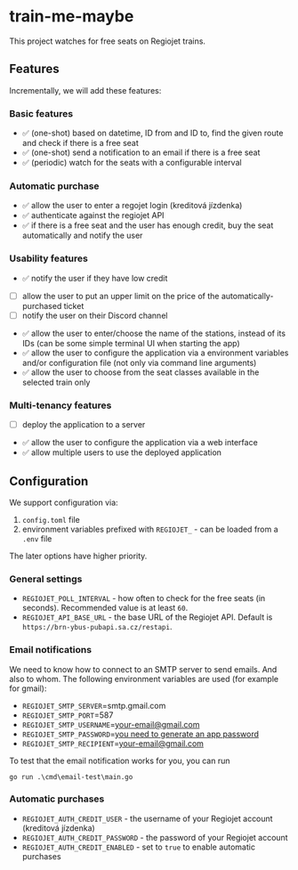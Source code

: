 # train-me-maybe

This project watches for free seats on Regiojet trains.

## Features

Incrementally, we will add these features:

### Basic features

- ✅ (one-shot) based on datetime, ID from and ID to, find the given route and check if there is a free seat
- ✅ (one-shot) send a notification to an email if there is a free seat
- ✅ (periodic) watch for the seats with a configurable interval

### Automatic purchase

- ✅ allow the user to enter a regojet login (kreditová jízdenka)
- ✅ authenticate against the regiojet API
- ✅ if there is a free seat and the user has enough credit, buy the seat automatically and notify the user

### Usability features

- ✅ notify the user if they have low credit
- [ ] allow the user to put an upper limit on the price of the automatically-purchased ticket
- [ ] notify the user on their Discord channel
- ✅ allow the user to enter/choose the name of the stations, instead of its IDs (can be some simple terminal UI when starting the app)
- ✅ allow the user to configure the application via a environment variables and/or configuration file (not only via command line arguments)
- ✅ allow the user to choose from the seat classes available in the selected train only

### Multi-tenancy features

- [ ] deploy the application to a server
- ✅ allow the user to configure the application via a web interface
- ✅ allow multiple users to use the deployed application

## Configuration

We support configuration via:

1. `config.toml` file
2. environment variables prefixed with `REGIOJET_` - can be loaded from a `.env` file

The later options have higher priority.

### General settings

- `REGIOJET_POLL_INTERVAL` - how often to check for the free seats (in seconds). Recommended value is at least `60`.
- `REGIOJET_API_BASE_URL` - the base URL of the Regiojet API. Default is `https://brn-ybus-pubapi.sa.cz/restapi`.

### Email notifications

We need to know how to connect to an SMTP server to send emails. And also to whom. The following environment variables are used (for example for gmail):

- `REGIOJET_SMTP_SERVER`=smtp.gmail.com
- `REGIOJET_SMTP_PORT`=587
- `REGIOJET_SMTP_USERNAME`=your-email@gmail.com
- `REGIOJET_SMTP_PASSWORD`=[you need to generate an app password](https://myaccount.google.com/apppasswords)
- `REGIOJET_SMTP_RECIPIENT`=your-email@gmail.com

To test that the email notification works for you, you can run 

```
go run .\cmd\email-test\main.go
```

### Automatic purchases

- `REGIOJET_AUTH_CREDIT_USER` - the username of your Regiojet account (kreditová jízdenka)
- `REGIOJET_AUTH_CREDIT_PASSWORD` - the password of your Regiojet account
- `REGIOJET_AUTH_CREDIT_ENABLED` - set to `true` to enable automatic purchases

